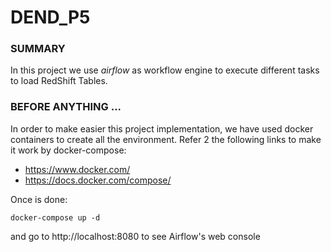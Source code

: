 # DEND_P5

### SUMMARY

In this project we use _airflow_ as workflow engine to execute different tasks to load RedShift Tables.

### BEFORE ANYTHING ...

In order to make easier this project implementation, we have used docker containers to create all the environment.
Refer 2 the following links to make it work by docker-compose:

* https://www.docker.com/
* https://docs.docker.com/compose/

Once is done:

```
docker-compose up -d 
```

and go to http://localhost:8080 to see Airflow's web console 


